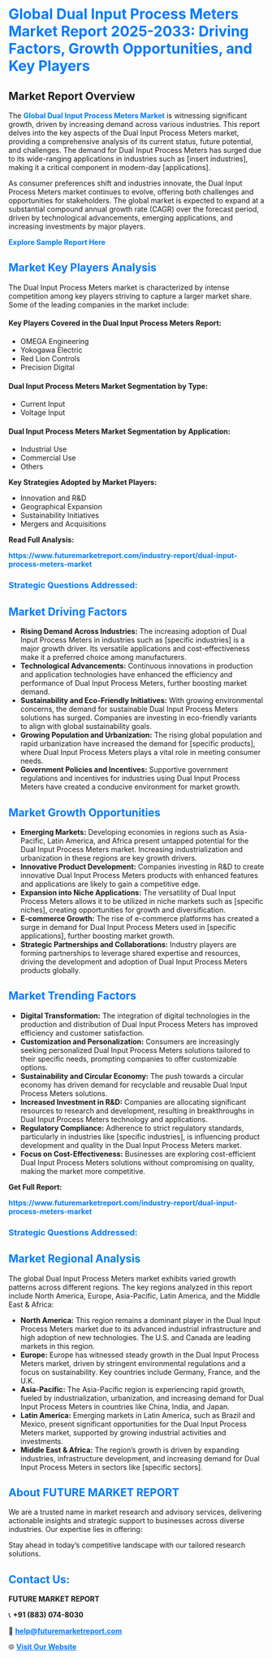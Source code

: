 <h1 style="color: #007BFF;">Global Dual Input Process Meters Market Report 2025-2033: Driving Factors, Growth Opportunities, and Key Players</h1>

<section id="overview">
<h2>Market Report Overview</h2>
<p>The <a href="https://www.futuremarketreport.com/industry-report/dual-input-process-meters-market" style="color: #007BFF; text-decoration: none;"><strong>Global Dual Input Process Meters Market</strong></a> is witnessing significant growth, driven by increasing demand across various industries. This report delves into the key aspects of the Dual Input Process Meters market, providing a comprehensive analysis of its current status, future potential, and challenges. The demand for Dual Input Process Meters has surged due to its wide-ranging applications in industries such as [insert industries], making it a critical component in modern-day [applications].</p>
<p>As consumer preferences shift and industries innovate, the Dual Input Process Meters market continues to evolve, offering both challenges and opportunities for stakeholders. The global market is expected to expand at a substantial compound annual growth rate (CAGR) over the forecast period, driven by technological advancements, emerging applications, and increasing investments by major players.</p>
</section>

<section id="overview">
<p><a href="https://www.futuremarketreport.com/request-sample/reportId=29404" style="color: #007BFF; text-decoration: none;"><strong>Explore Sample Report Here</strong></a></p>
</section>

<section id="key-players">
<h2 style="color: #007BFF;">Market Key Players Analysis</h2>
<p>The Dual Input Process Meters market is characterized by intense competition among key players striving to capture a larger market share. Some of the leading companies in the market include:</p>
<h4>Key Players Covered in the Dual Input Process Meters Report:</h4>
<ul><li>OMEGA Engineering</li><li>Yokogawa Electric</li><li>Red Lion Controls</li><li>Precision Digital</li></ul>
<h4>Dual Input Process Meters Market Segmentation by Type:</h4>
<ul><li>Current Input</li><li>Voltage Input</li></ul>

<h4>Dual Input Process Meters Market Segmentation by Application:</h4>
<ul><li>Industrial Use</li><li>Commercial Use</li><li>Others</li></ul>
<p><strong>Key Strategies Adopted by Market Players:</strong></p>
<ul>
<li>Innovation and R&D</li>
<li>Geographical Expansion</li>
<li>Sustainability Initiatives</li>
<li>Mergers and Acquisitions</li>
</ul>
</section>

<section>
<p><strong>Read Full Analysis: </strong></p><a href="https://www.futuremarketreport.com/industry-report/dual-input-process-meters-market" style="color: #007BFF; text-decoration: none;"><strong>https://www.futuremarketreport.com/industry-report/dual-input-process-meters-market</strong></a>
<h3 style="color: #007BFF;">Strategic Questions Addressed:</h3>
</section>

<section id="driving-factors">
<h2 style="color: #007BFF;">Market Driving Factors</h2>
<ul>
<li><strong>Rising Demand Across Industries:</strong> The increasing adoption of Dual Input Process Meters in industries such as [specific industries] is a major growth driver. Its versatile applications and cost-effectiveness make it a preferred choice among manufacturers.</li>
<li><strong>Technological Advancements:</strong> Continuous innovations in production and application technologies have enhanced the efficiency and performance of Dual Input Process Meters, further boosting market demand.</li>
<li><strong>Sustainability and Eco-Friendly Initiatives:</strong> With growing environmental concerns, the demand for sustainable Dual Input Process Meters solutions has surged. Companies are investing in eco-friendly variants to align with global sustainability goals.</li>
<li><strong>Growing Population and Urbanization:</strong> The rising global population and rapid urbanization have increased the demand for [specific products], where Dual Input Process Meters plays a vital role in meeting consumer needs.</li>
<li><strong>Government Policies and Incentives:</strong> Supportive government regulations and incentives for industries using Dual Input Process Meters have created a conducive environment for market growth.</li>
</ul>
</section>

<section id="growth-opportunities">
<h2 style="color: #007BFF;">Market Growth Opportunities</h2>
<ul>
<li><strong>Emerging Markets:</strong> Developing economies in regions such as Asia-Pacific, Latin America, and Africa present untapped potential for the Dual Input Process Meters market. Increasing industrialization and urbanization in these regions are key growth drivers.</li>
<li><strong>Innovative Product Development:</strong> Companies investing in R&D to create innovative Dual Input Process Meters products with enhanced features and applications are likely to gain a competitive edge.</li>
<li><strong>Expansion into Niche Applications:</strong> The versatility of Dual Input Process Meters allows it to be utilized in niche markets such as [specific niches], creating opportunities for growth and diversification.</li>
<li><strong>E-commerce Growth:</strong> The rise of e-commerce platforms has created a surge in demand for Dual Input Process Meters used in [specific applications], further boosting market growth.</li>
<li><strong>Strategic Partnerships and Collaborations:</strong> Industry players are forming partnerships to leverage shared expertise and resources, driving the development and adoption of Dual Input Process Meters products globally.</li>
</ul>
</section>

<section id="trending-factors">
<h2 style="color: #007BFF;">Market Trending Factors</h2>
<ul>
<li><strong>Digital Transformation:</strong> The integration of digital technologies in the production and distribution of Dual Input Process Meters has improved efficiency and customer satisfaction.</li>
<li><strong>Customization and Personalization:</strong> Consumers are increasingly seeking personalized Dual Input Process Meters solutions tailored to their specific needs, prompting companies to offer customizable options.</li>
<li><strong>Sustainability and Circular Economy:</strong> The push towards a circular economy has driven demand for recyclable and reusable Dual Input Process Meters solutions.</li>
<li><strong>Increased Investment in R&D:</strong> Companies are allocating significant resources to research and development, resulting in breakthroughs in Dual Input Process Meters technology and applications.</li>
<li><strong>Regulatory Compliance:</strong> Adherence to strict regulatory standards, particularly in industries like [specific industries], is influencing product development and quality in the Dual Input Process Meters market.</li>
<li><strong>Focus on Cost-Effectiveness:</strong> Businesses are exploring cost-efficient Dual Input Process Meters solutions without compromising on quality, making the market more competitive.</li>
</ul>
</section>

<section>
<p><strong>Get Full Report: </strong></p><a href="https://www.futuremarketreport.com/industry-report/dual-input-process-meters-market" style="color: #007BFF; text-decoration: none;"><strong>https://www.futuremarketreport.com/industry-report/dual-input-process-meters-market</strong></a>
<h3 style="color: #007BFF;">Strategic Questions Addressed:</h3>
</section>


<section id="regional-analysis">
<h2 style="color: #007BFF;">Market Regional Analysis</h2>
<p>The global Dual Input Process Meters market exhibits varied growth patterns across different regions. The key regions analyzed in this report include North America, Europe, Asia-Pacific, Latin America, and the Middle East & Africa:</p>
<ul>
<li><strong>North America:</strong> This region remains a dominant player in the Dual Input Process Meters market due to its advanced industrial infrastructure and high adoption of new technologies. The U.S. and Canada are leading markets in this region.</li>
<li><strong>Europe:</strong> Europe has witnessed steady growth in the Dual Input Process Meters market, driven by stringent environmental regulations and a focus on sustainability. Key countries include Germany, France, and the U.K.</li>
<li><strong>Asia-Pacific:</strong> The Asia-Pacific region is experiencing rapid growth, fueled by industrialization, urbanization, and increasing demand for Dual Input Process Meters in countries like China, India, and Japan.</li>
<li><strong>Latin America:</strong> Emerging markets in Latin America, such as Brazil and Mexico, present significant opportunities for the Dual Input Process Meters market, supported by growing industrial activities and investments.</li>
<li><strong>Middle East & Africa:</strong> The region’s growth is driven by expanding industries, infrastructure development, and increasing demand for Dual Input Process Meters in sectors like [specific sectors].</li>
</ul>
</section>

<footer>
<h2 style="color: #007BFF;">About FUTURE MARKET REPORT</h2>
<p>We are a trusted name in market research and advisory services, delivering actionable insights and strategic support to businesses across diverse industries. Our expertise lies in offering:</p>

<p>Stay ahead in today’s competitive landscape with our tailored research solutions.</p>

<h2 style="color: #007BFF;">Contact Us:</h2>
<p><strong>FUTURE MARKET REPORT</strong></p>
<p>📞 <strong>+91 (883) 074-8030</strong></p>
<p>📧 <strong><a href="mailto:help@futuremarketreport.com" style="color: #007BFF;">help@futuremarketreport.com</a></strong></p>
<p>🌐 <strong><a href="https://www.futuremarketreport.com/" style="color: #007BFF;">Visit Our Website</a></strong></p>
</footer>